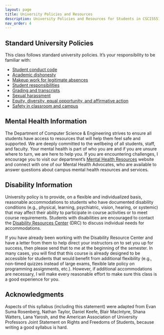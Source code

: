 ```yaml
---
layout: page
title: University Policies and Resources
description: University Policies and Resources for Students in CSCI5551-02 Fall 2023 at the University of Minnesota.
nav_order: 4
---
```


## Standard University Policies

This class follows standard university policies. It’s your responsibility to be familiar with:

- [Student conduct code](https://z.umn.edu/policy-student_conduct_code)
- [Academic dishonesty](https://communitystandards.umn.edu/avoid-violations/avoiding-scholastic-dishonesty)
- [Makeup work for legitimate absences](https://policy.umn.edu/education/makeupwork)
- [Student responsibilities](https://policy.umn.edu/education/studentresp)
- [Grading and transcripts](https://policy.umn.edu/education/gradingtranscripts)
- [Sexual harassment](https://z.umn.edu/harrassment)
- [Equity, diversity, equal opportunity, and affirmative action](https://policy.umn.edu/policy-regents/1027)
- [Safety in classroom and campus](https://safe-campus.umn.edu/news/classroom-preparedness-resources?j=12057919&sfmc_sub=510003055&l=591_HTML&u=247167137&mid=6362953&jb=9)

## Mental Health Information

The Department of Computer Science & Engineering strives to ensure all students have access to resources that will help them feel safe and supported. We are deeply committed to the wellbeing of all students, staff, and faculty. Your mental health is part of who you are and if you are unsure where to turn, we are here to help you. If you are encountering challenges, I encourage you to visit our department’s [Mental Health Resources](https://cse.umn.edu/cs/student-mental-health-resources) website and connect with one of our Mental Health Advocates, who are available to answer questions about campus mental health resources and services.

## Disability Information

University policy is to provide, on a flexible and individualized basis, reasonable accommodations to students who have documented disability conditions (e.g., physical, learning, psychiatric, vision, hearing, or systemic) that may affect their ability to participate in course activities or to meet course requirements. Students with disabilities are encouraged to contact the [Disability Resources Center](https://disability.umn.edu/) (DRC) to discuss individual needs for accommodations.

If you have already been working with the Disability Resource Center and have a letter from them to help direct your instructors on to set you up for success, then please send that to me at the beginning of the semester. In many cases, you will find that this course is already designed to be accessible for students that would benefit from additional flexibility (e.g., non-timed quizzes instead of large exams, flexible late policy on programming assignments, etc.). However, if additional accommodations are necessary, I will make every reasonable effort to make sure this class is a good experience for you.

## Acknowledgments
Aspects of this syllabus (including this statement) were adapted from Evan Suma Rosenberg, Nathan Taylor, Daniel Keefe, Blair MacIntyre, Shana Watters, Lana Yarosh, and the American Association of University Professors Joint Statement on Rights and Freedoms of Students, because writing a good syllabus is hard.